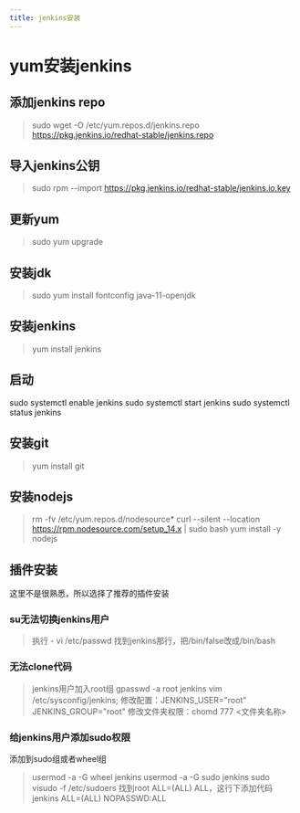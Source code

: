 ```yaml
---
title: jenkins安装
---
```


# yum安装jenkins

## 添加jenkins repo
> sudo wget -O /etc/yum.repos.d/jenkins.repo https://pkg.jenkins.io/redhat-stable/jenkins.repo

## 导入jenkins公钥
> sudo rpm --import https://pkg.jenkins.io/redhat-stable/jenkins.io.key

## 更新yum
> sudo yum upgrade

## 安装jdk
> sudo yum install fontconfig java-11-openjdk

## 安装jenkins
> yum install jenkins

## 启动
sudo systemctl enable jenkins
sudo systemctl start jenkins
sudo systemctl status jenkins

## 安装git
> yum install git

## 安装nodejs
> rm -fv /etc/yum.repos.d/nodesource*
> curl --silent --location https://rpm.nodesource.com/setup_14.x | sudo bash
> yum install -y nodejs

## 插件安装
这里不是很熟悉，所以选择了推荐的插件安装

### su无法切换jenkins用户
> 执行 - vi /etc/passwd
> 找到jenkins那行，把/bin/false改成/bin/bash

### 无法clone代码
> jenkins用户加入root组
> gpasswd -a root jenkins
> vim /etc/sysconfig/jenkins; 修改配置：JENKINS_USER="root"    JENKINS_GROUP="root"
> 修改文件夹权限：chomd 777 <文件夹名称>

### 给jenkins用户添加sudo权限
添加到sudo组或者wheel组
> usermod -a -G wheel jenkins
> usermod -a -G sudo jenkins
> sudo visudo -f /etc/sudoers
找到root    ALL=(ALL)       ALL，这行下添加代码
> jenkins    ALL=(ALL)       NOPASSWD:ALL 